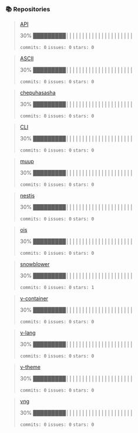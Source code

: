 ### 📚 Repositories


>[API](https://github.com/chepuhasasha/API)
>
>30% █████████│││││││││││││││││││││
>
> `commits: 0`
> `issues: 0`
> `stars: 0`


>[ASCII](https://github.com/chepuhasasha/ASCII)
>
>30% █████████│││││││││││││││││││││
>
> `commits: 0`
> `issues: 0`
> `stars: 0`


>[chepuhasasha](https://github.com/chepuhasasha/chepuhasasha)
>
>30% █████████│││││││││││││││││││││
>
> `commits: 0`
> `issues: 0`
> `stars: 0`


>[CLI](https://github.com/chepuhasasha/CLI)
>
>30% █████████│││││││││││││││││││││
>
> `commits: 0`
> `issues: 0`
> `stars: 0`


>[muup](https://github.com/chepuhasasha/muup)
>
>30% █████████│││││││││││││││││││││
>
> `commits: 0`
> `issues: 0`
> `stars: 0`


>[nestjs](https://github.com/chepuhasasha/nestjs)
>
>30% █████████│││││││││││││││││││││
>
> `commits: 0`
> `issues: 0`
> `stars: 0`


>[ois](https://github.com/chepuhasasha/ois)
>
>30% █████████│││││││││││││││││││││
>
> `commits: 0`
> `issues: 0`
> `stars: 0`


>[snowblower](https://github.com/chepuhasasha/snowblower)
>
>30% █████████│││││││││││││││││││││
>
> `commits: 0`
> `issues: 0`
> `stars: 1`


>[v-container](https://github.com/chepuhasasha/v-container)
>
>30% █████████│││││││││││││││││││││
>
> `commits: 0`
> `issues: 0`
> `stars: 0`


>[v-lang](https://github.com/chepuhasasha/v-lang)
>
>30% █████████│││││││││││││││││││││
>
> `commits: 0`
> `issues: 0`
> `stars: 0`


>[v-theme](https://github.com/chepuhasasha/v-theme)
>
>30% █████████│││││││││││││││││││││
>
> `commits: 0`
> `issues: 0`
> `stars: 0`


>[vng](https://github.com/chepuhasasha/vng)
>
>30% █████████│││││││││││││││││││││
>
> `commits: 0`
> `issues: 0`
> `stars: 0`

